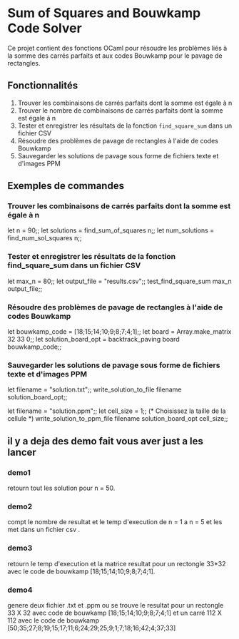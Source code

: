 # Sum of Squares and Bouwkamp Code Solver

Ce projet contient des fonctions OCaml pour résoudre les problèmes liés à la somme des carrés parfaits et aux codes Bouwkamp pour le pavage de rectangles.

## Fonctionnalités

1. Trouver les combinaisons de carrés parfaits dont la somme est égale à n
2. Trouver le nombre de combinaisons de carrés parfaits dont la somme est égale à n
3. Tester et enregistrer les résultats de la fonction `find_square_sum` dans un fichier CSV
4. Résoudre des problèmes de pavage de rectangles à l'aide de codes Bouwkamp
5. Sauvegarder les solutions de pavage sous forme de fichiers texte et d'images PPM

## Exemples de commandes

### Trouver les combinaisons de carrés parfaits dont la somme est égale à n

let n = 90;;
let solutions = find_sum_of_squares n;;
let num_solutions = find_num_sol_squares n;;

### Tester et enregistrer les résultats de la fonction find_square_sum dans un fichier CSV

let max_n = 80;;
let output_file = "results.csv";;
test_find_square_sum max_n output_file;;

### Résoudre des problèmes de pavage de rectangles à l'aide de codes Bouwkamp

let bouwkamp_code = [18;15;14;10;9;8;7;4;1];;
let board = Array.make_matrix 32 33 0;;
let solution_board_opt = backtrack_paving board bouwkamp_code;;

### Sauvegarder les solutions de pavage sous forme de fichiers texte et d'images PPM

let filename = "solution.txt";;
write_solution_to_file filename solution_board_opt;;

let filename = "solution.ppm";;
let cell_size = 1;; (* Choisissez la taille de la cellule *)
write_solution_to_ppm_file filename solution_board_opt cell_size;;


## il y a deja des demo fait vous aver just a les lancer

### demo1

retourn tout les solution pour n = 50.

### demo2

compt le nombre de resultat et le temp d'execution de n = 1 a n = 5
et les met dans un fichier csv .

### demo3

retourn le temp d'execution et la matrice resultat pour un rectongle 33*32 avec le code de bouwkamp [18;15;14;10;9;8;7;4;1].

### demo4

genere deux fichier .txt et .ppm ou se trouve le resultat pour un rectongle 33 X 32 avec code de bouwkamp [18;15;14;10;9;8;7;4;1] et un carré 112 X 112 avec le code de bouwkamp [50;35;27;8;19;15;17;11;6;24;29;25;9;1;7;18;16;42;4;37;33]